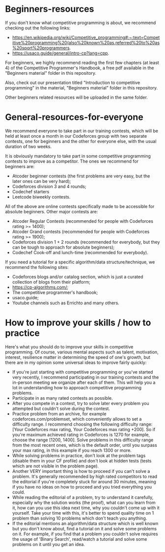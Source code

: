 # Beginners-resources

If you don't know what competitive programming is about, we recommend checking out the following links:
- https://en.wikipedia.org/wiki/Competitive_programming#:~:text=Competitive%20programming%20(also%20known%20as,referred%20to%20as%20sport%20programmers.
- https://usaco.guide/general/intro-cp?lang=cpp.

For beginners, we highly recommend reading the first few chapters (at least 4) of the Competitive Programmer's Handbook, a free pdf available in the "Beginners material" folder in this repository.

Also, check out our presentation titled "Introduction to competitive programming" in the material, "Beginners material" folder in this repository.

Other beginners related resources will be uploaded in the same folder.

# General-resources-for-everyone

We recommend everyone to take part in our training contests, which will be held at least once a month in our Codeforces group with two separate contests, one for beginners and the other for everyone else, with the usual duration of two weeks.

It is obviously mandatory to take part in some competitive programming contests to improve as a competitor. The ones we recommend for beginners are:

- Atcoder beginner contests (the first problems are very easy, but the later ones can be very hard);
- Codeforces division 3 and 4 rounds;
- Codechef starters
- Leetcode biweekly contests.

All of the above are online contests specifically made to be accessible for absolute beginners. Other major contests are:

- Atcoder Regular Contests (recommended for people with Codeforces rating >= 1400);
- Atcoder Grand contests (recommended for people with Codeforces rating >= 1900);
- Codeforces division 1 + 2 rounds (recommended for everybody, but they can be tough to approach for absolute beginners);
- Codechef Cook-off and lunch-time (recommended for everybody).

If you need a tutorial for a specific algorithm/data structure/technique, we recommend the following sites:

- Codeforces blogs and/or catalog section, which is just a curated collection of blogs from their platform;
- https://cp-algorithms.com/;
- The competitive programmer's handbook;
- usaco.guide;
- Youtube channels such as Errichto and many others.

# How to improve your skills / how to practice

Here's what you should do to improve your skills in competitive programming. Of course, various mental aspects such as talent, motivation, interest, resilience matter in determining the speed of one's growth, but there are in my opinion some universal ideas to improve fairly quickly:

- If you're just starting with competitive programming or you've started very recently, I recommend participating in our training contests and the in-person meeting we organize after each of them. This will help you a lot in understanding how to approach competitive programming problems.
- Participate in as many rated contests as possible.
- After you compete in a contest, try to solve later every problem you attempted but couldn't solve during the contest.
- Practice problem from an archive, for example codeforces.com/problemset, which conveniently allows to set a difficulty range. I recommend choosing the following difficulty range: [Your Codeforces max rating, Your Codeforces max rating +200]. So if you're maximum achieved rating in Codeforces is 1270 for example, choose the range [1200, 1400]. Solve problems in this difficulty range from the most recent ones, which is the default order, until you surpass your max rating, in this example if you reach 1300 or more.
- While solving problems in practice, don't look at the problem tags (disable them in your CF profile) and don't look at hidden tests (tests which are not visible in the problem page).
- Another VERY important thing is how to proceed if you can't solve a problem. It's generally recommended by high rated competitors to read the editorial if you're completely stuck for around 30 minutes, meaning if you have no ideas on how to proceed and you tried everything you could.
- While reading the editorial of a problem, try to understand it carefully, especially why the solution works (the proof), what can you learn from it, how can you use this idea next time, why you couldn't come up with it yourself. Take your time with this, it's better to spend quality time on 1 problem than solving 10 problems which don't teach you anything.
- If the editorial mentions an algorithm/data structure which is well known but you don't know about, find a tutorial on it and solve some problems on it. For example, if you find that a problem you couldn't solve requires the usage of 'Binary Search', read/watch a tutorial and solve some problems on it until you get an idea.

